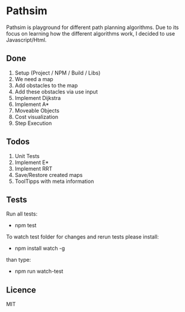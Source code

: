 # Pathsim
Pathsim is playground for different path planning algorithms. Due to its focus on learning how the different algorithms work, I decided to use Javascript/Html.

## Done
1. Setup (Project / NPM / Build / Libs)
2. We need a map
3. Add obstacles to the map
4. Add these obstacles via use input
5. Implement Dijkstra
6. Implement A*
7. Moveable Objects
8. Cost visualization
9. Step Execution

## Todos
1. Unit Tests
4. Implement E*
5. Implement RRT
6. Save/Restore created maps
7. ToolTipps with meta information

## Tests
Run all tests:
- npm test

To watch test folder for changes and rerun tests please install:
- npm install watch -g

than type:
- npm run watch-test

## Licence
MIT
